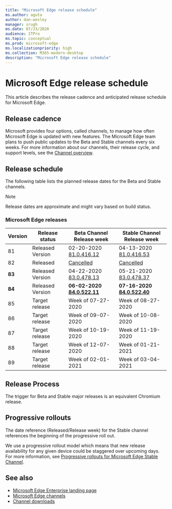 ```yaml
---
title: "Microsoft Edge release schedule"
ms.author: aguta
author: dan-wesley
manager: srugh
ms.date: 07/23/2020
audience: ITPro
ms.topic: conceptual
ms.prod: microsoft-edge
ms.localizationpriority: high
ms.collection: M365-modern-desktop
description: "Microsoft Edge release schedule"
---
```


# Microsoft Edge release schedule

This article describes the release cadence and anticipated release schedule for Microsoft Edge.

## Release cadence

Microsoft provides four options, called channels, to manage how often Microsoft Edge is updated with new features. The Microsoft Edge team plans to push public updates to the Beta and Stable channels every six weeks. For more information about our channels, their release cycle, and support levels, see the [Channel overview](https://docs.microsoft.com/DeployEdge/microsoft-edge-channels#channel-overview).

## Release schedule

The following table lists the planned release dates for the Beta and Stable channels.

> [!NOTE]
> Release dates are approximate and might vary based on build status.

### Microsoft Edge releases

| Version | Release status | Beta Channel<br>Release week | Stable Channel<br>Release week |
|---------|-----|------|--------|
| 81 | Released<br>Version | 02-20-2020<br>[81.0.416.12](https://docs.microsoft.com/DeployEdge/microsoft-edge-relnote-beta-channel#version-81041612-february-20) | 04-13-2020<br>[81.0.416.53](https://docs.microsoft.com/DeployEdge/microsoft-edge-relnote-stable-channel#version-81041653-april-13) |
| 82 | Released | [Cancelled](https://blogs.windows.com/msedgedev/2020/03/20/update-stable-channel-releases/) | [Cancelled](https://blogs.windows.com/msedgedev/2020/03/20/update-stable-channel-releases/) |
| **83** | Released<br>Version | 04-22-2020<br>[83.0.478.13](https://docs.microsoft.com/DeployEdge/microsoft-edge-relnote-beta-channel#version-83047813-april-22) | 05-21-2020<br> [83.0.478.37](https://docs.microsoft.com/DeployEdge/microsoft-edge-relnote-stable-channel#version-83047837-may-21) |
| **84** | Released<br>Version | **06-02-2020**<br> **[84.0.522.11](https://docs.microsoft.com/DeployEdge/microsoft-edge-relnote-beta-channel#version-84052211-june-2)** | **07-16-2020**<br> **[84.0.522.40](https://docs.microsoft.com/DeployEdge/microsoft-edge-relnote-stable-channel#version-84052240-july-16)** |
| 85 | Target release | Week of 07-27-2020 | Week of 08-27-2020 |
| 86 | Target release | Week of 09-07-2020 | Week of 10-08-2020 |
| 87 | Target release | Week of 10-19-2020 | Week of 11-19-2020 |
| 88 | Target release | Week of 12-07-2020 | Week of 01-21-2021 |
| 89 | Target release | Week of 02-01-2021 | Week of 03-04-2021 |

## Release Process

The trigger for Beta and Stable major releases is an equivalent Chromium release.

## Progressive rollouts

The date reference (Released/Release week) for the Stable channel references the beginning of the progressive roll out.

We use a progressive rollout model which means that new release availability for any given device could be staggered over upcoming days. For more information, see [Progressive rollouts for Microsoft Edge Stable Channel](microsoft-edge-update-progressive-rollout.md).

## See also

- [Microsoft Edge Enterprise landing page](https://aka.ms/EdgeEnterprise)
- [Microsoft Edge channels](microsoft-edge-channels.md)
- [Channel downloads](https://www.microsoft.com/edge/business/download)